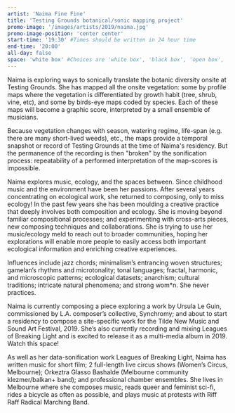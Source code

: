 ```yaml
---
artist: 'Naima Fine Fine'
title: 'Testing Grounds botanical/sonic mapping project'
promo-image: '/images/artists/2019/naima.jpg'
promo-image-position: 'center center'
start-time: '19:30' #Times should be written in 24 hour time
end-time: '20:00'
all-day: false
space: 'white box' #Choices are 'white box', 'black box', 'open box', 'grounds'
---
```

<!-- Description -->
Naima is exploring ways to sonically translate the botanic diversity onsite at Testing Grounds. She has mapped all the onsite vegetation: some by profile maps where the vegetation is differentiated by growth 
habit (tree, shrub, vine, etc), and some by birds-eye maps coded by species. Each of these maps will become a graphic score, interpreted by a small ensemble of musicians.

Because vegetation changes with season, watering regime, life-span (e.g. there are many short-lived weeds), etc., the maps provide a temporal snapshot or record of Testing Grounds at the time of Naima's residency. But the permanence of the recording is then "broken" by the sonification process: repeatability of a performed interpretation of the map-scores is impossible.

<!-- Bio -->
Naima explores music, ecology, and the spaces between. Since childhood music and the environment have been her passions. After several years concentrating on ecological work, she returned to composing, only to miss ecology! In the past few years she has been moulding a creative practice that deeply involves both composition and ecology. She is moving beyond familiar compositional processes; and experimenting with cross-arts pieces, new composing techniques and collaborations. She is trying to use her music/ecology meld to reach out to broader communities, hoping her explorations will enable more people to easily access both important ecological information and enriching creative experiences.

Influences include jazz chords; minimalism’s entrancing woven structures; gamelan’s rhythms and microtonality; tonal languages; fractal, harmonic, and microscopic patterns; ecological datasets; anarchism; cultural traditions; intricate natural phenomena; and strong wom*n. She never practices.

Naima is currently composing a piece exploring a work by Ursula Le Guin, commissioned by L.A. composer’s collective, Synchromy; and about to start a residency to compose a site-specific work for the Tilde New Music and Sound Art Festival, 2019. She’s also currently recording and mixing Leagues of Breaking Light and is excited to release it as a multi-media album in 2019. Watch this space!

As well as her data-sonification work Leagues of Breaking Light, Naima has written music for short film; 2 full-length live circus shows (Women’s Circus, Melbourne); Orkeztra Glasso Bashalde (Melbourne community klezmer/balkan+ band); and professional chamber ensembles. She lives in Melbourne where she composes music, reads queer and feminist sci-fi, rides a bicycle as often as possible, and plays music at protests with Riff Raff Radical Marching Band.
